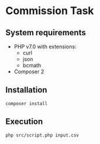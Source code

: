 # Commission Task

## System requirements
* PHP v7.0 with extensions:
  * curl
  * json
  * bcmath
* Composer 2

## Installation
```shell
composer install
```

## Execution
```shell
php src/script.php input.csv
```
